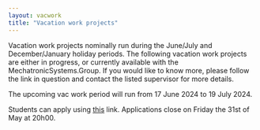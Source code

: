 ```yaml
---
layout: vacwork
title: "Vacation work projects"
---
```


Vacation work projects nominally run during the June/July and December/January holiday periods. The following vacation work projects are either in progress, or currently available with the MechatronicSystems.Group. If you would like to know more, please follow the link in question and contact the listed supervisor for more details.

The upcoming vac work period will run from 17 June 2024 to 19 July 2024.

Students can apply using [this](https://forms.office.com/Pages/ResponsePage.aspx?id=NUNFkk5Wz0ywsCREW4wD93JS1l9UVb5AqMgjAhS8kr5UQ0Y5WlE3RldKTjNIWldSQjNOT0U4REdSWS4u) link. Applications close on Friday the 31st of May at 20h00.
 
